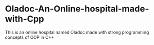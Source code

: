 # Oladoc-An-Online-hospital-made-with-Cpp
This is an online hospital named Oladoc made with strong programming concepts of OOP in C++
